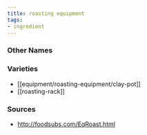 ```yaml
---
title: roasting equipment
tags:
- ingredient
---
```



### Other Names


### Varieties

* [[equipment/roasting-equipment/clay-pot]]
* [[roasting-rack]]

### Sources
* http://foodsubs.com/EqRoast.html
